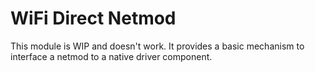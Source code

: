 # WiFi Direct Netmod

This module is WIP and doesn't work.  It provides a basic mechanism to
interface a netmod to a native driver component.

